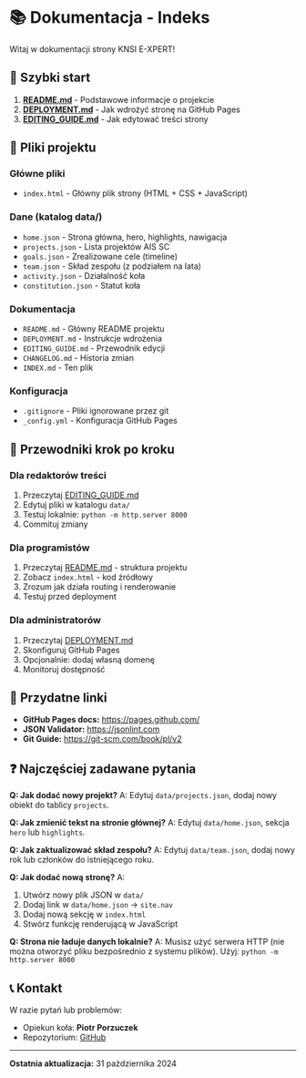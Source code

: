 # 📚 Dokumentacja - Indeks

Witaj w dokumentacji strony KNSI E-XPERT!

## 🚀 Szybki start

1. **[README.md](README.md)** - Podstawowe informacje o projekcie
2. **[DEPLOYMENT.md](DEPLOYMENT.md)** - Jak wdrożyć stronę na GitHub Pages
3. **[EDITING_GUIDE.md](EDITING_GUIDE.md)** - Jak edytować treści strony

## 📁 Pliki projektu

### Główne pliki
- `index.html` - Główny plik strony (HTML + CSS + JavaScript)

### Dane (katalog data/)
- `home.json` - Strona główna, hero, highlights, nawigacja
- `projects.json` - Lista projektów AIS SC
- `goals.json` - Zrealizowane cele (timeline)
- `team.json` - Skład zespołu (z podziałem na lata)
- `activity.json` - Działalność koła
- `constitution.json` - Statut koła

### Dokumentacja
- `README.md` - Główny README projektu
- `DEPLOYMENT.md` - Instrukcje wdrożenia
- `EDITING_GUIDE.md` - Przewodnik edycji
- `CHANGELOG.md` - Historia zmian
- `INDEX.md` - Ten plik

### Konfiguracja
- `.gitignore` - Pliki ignorowane przez git
- `_config.yml` - Konfiguracja GitHub Pages

## 📖 Przewodniki krok po kroku

### Dla redaktorów treści
1. Przeczytaj [EDITING_GUIDE.md](EDITING_GUIDE.md)
2. Edytuj pliki w katalogu `data/`
3. Testuj lokalnie: `python -m http.server 8000`
4. Commituj zmiany

### Dla programistów
1. Przeczytaj [README.md](README.md) - struktura projektu
2. Zobacz `index.html` - kod źródłowy
3. Zrozum jak działa routing i renderowanie
4. Testuj przed deployment

### Dla administratorów
1. Przeczytaj [DEPLOYMENT.md](DEPLOYMENT.md)
2. Skonfiguruj GitHub Pages
3. Opcjonalnie: dodaj własną domenę
4. Monitoruj dostępność

## 🔗 Przydatne linki

- **GitHub Pages docs:** https://pages.github.com/
- **JSON Validator:** https://jsonlint.com
- **Git Guide:** https://git-scm.com/book/pl/v2

## ❓ Najczęściej zadawane pytania

**Q: Jak dodać nowy projekt?**
A: Edytuj `data/projects.json`, dodaj nowy obiekt do tablicy `projects`.

**Q: Jak zmienić tekst na stronie głównej?**
A: Edytuj `data/home.json`, sekcja `hero` lub `highlights`.

**Q: Jak zaktualizować skład zespołu?**
A: Edytuj `data/team.json`, dodaj nowy rok lub członków do istniejącego roku.

**Q: Jak dodać nową stronę?**
A: 
1. Utwórz nowy plik JSON w `data/`
2. Dodaj link w `data/home.json` → `site.nav`
3. Dodaj nową sekcję w `index.html`
4. Stwórz funkcję renderującą w JavaScript

**Q: Strona nie ładuje danych lokalnie?**
A: Musisz użyć serwera HTTP (nie można otworzyć pliku bezpośrednio z systemu plików). Użyj: `python -m http.server 8000`

## 📞 Kontakt

W razie pytań lub problemów:
- Opiekun koła: **Piotr Porzuczek**
- Repozytorium: [GitHub](https://github.com)

---

**Ostatnia aktualizacja:** 31 października 2024

